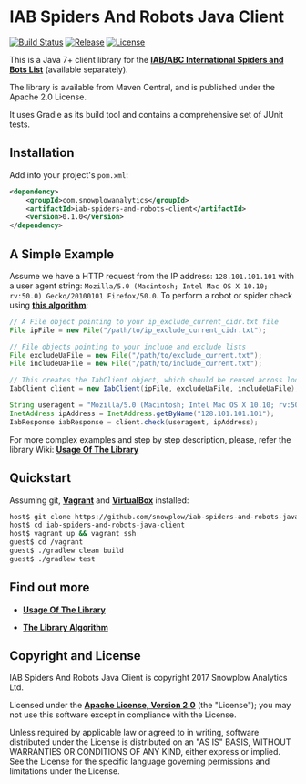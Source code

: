 # IAB Spiders And Robots Java Client

[![Build Status](https://api.travis-ci.org/snowplow/iab-spiders-and-robots-java-client.svg?branch=master)][travis]
[![Release](https://img.shields.io/github/release/snowplow/iab-spiders-and-robots-java-client.svg?style=flat)][releases]
[![License](http://img.shields.io/badge/license-Apache--2-blue.svg?style=flat)][license]

This is a Java 7+ client library for the **[IAB/ABC International Spiders and Bots List][list]** (available separately).

The library is available from Maven Central, and is published under the Apache 2.0 License.

It uses Gradle as its build tool and contains a comprehensive set of JUnit tests.

## Installation

Add into your project's `pom.xml`:

```xml
<dependency>
    <groupId>com.snowplowanalytics</groupId>
    <artifactId>iab-spiders-and-robots-client</artifactId>
    <version>0.1.0</version>
</dependency>
```

## A Simple Example

Assume we have a HTTP request from the IP address: `128.101.101.101` with a user agent string: 
`Mozilla/5.0 (Macintosh; Intel Mac OS X 10.10; rv:50.0) Gecko/20100101 Firefox/50.0`.
To perform a robot or spider check using **[this algorithm][wiki-algorithm]**:

```java
// A File object pointing to your ip_exclude_current_cidr.txt file
File ipFile = new File("/path/to/ip_exclude_current_cidr.txt");

// File objects pointing to your include and exclude lists
File excludeUaFile = new File("/path/to/exclude_current.txt");
File includeUaFile = new File("/path/to/include_current.txt");

// This creates the IabClient object, which should be reused across lookups.
IabClient client = new IabClient(ipFile, excludeUaFile, includeUaFile);

String useragent = "Mozilla/5.0 (Macintosh; Intel Mac OS X 10.10; rv:50.0) Gecko/20100101 Firefox/50.0";
InetAddress ipAddress = InetAddress.getByName("128.101.101.101");
IabResponse iabResponse = client.check(useragent, ipAddress);
```

For more complex examples and step by step description, please, refer the library Wiki: **[Usage Of The Library][wiki-usage]**

## Quickstart

Assuming git, **[Vagrant][vagrant-install]** and **[VirtualBox][virtualbox-install]** installed:

```bash
host$ git clone https://github.com/snowplow/iab-spiders-and-robots-java-client.git
host$ cd iab-spiders-and-robots-java-client
host$ vagrant up && vagrant ssh
guest$ cd /vagrant
guest$ ./gradlew clean build
guest$ ./gradlew test
```

## Find out more

* **[Usage Of The Library][wiki-usage]**

* **[The Library Algorithm][wiki-algorithm]**

## Copyright and License

IAB Spiders And Robots Java Client is copyright 2017 Snowplow Analytics Ltd.

Licensed under the **[Apache License, Version 2.0][license]** (the "License"); you may not use this software except in compliance with the License.

Unless required by applicable law or agreed to in writing, software distributed under the License is distributed on an "AS IS" BASIS, WITHOUT WARRANTIES OR CONDITIONS OF ANY KIND, either express or implied. See the License for the specific language governing permissions and limitations under the License.

[travis]: https://travis-ci.org/snowplow/iab-spiders-and-robots-java-client
[releases]: https://github.com/snowplow/iab-spiders-and-robots-java-client/releases

[vagrant-install]: http://docs.vagrantup.com/v2/installation/index.html
[virtualbox-install]: https://www.virtualbox.org/wiki/Downloads

[wiki-usage]: https://github.com/snowplow/iab-spiders-and-robots-java-client/wiki/Usage-Of-The-Library
[wiki-algorithm]: https://github.com/snowplow/iab-spiders-and-robots-java-client/wiki/The-Library-Algorithm
[license]: http://www.apache.org/licenses/LICENSE-2.0

[list]: https://www.iab.com/guidelines/iab-abc-international-spiders-bots-list/
